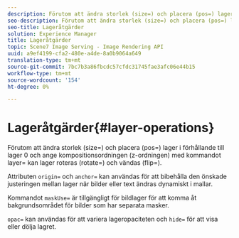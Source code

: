 ```yaml
---
description: Förutom att ändra storlek (size=) och placera (pos=) lager i förhållande till lager 0 och ange kompositionsordningen (z-ordningen) med kommandot layer= kan lager roteras (rotate=) och vändas (flip=).
seo-description: Förutom att ändra storlek (size=) och placera (pos=) lager i förhållande till lager 0 och ange kompositionsordningen (z-ordningen) med kommandot layer= kan lager roteras (rotate=) och vändas (flip=).
seo-title: Lageråtgärder
solution: Experience Manager
title: Lageråtgärder
topic: Scene7 Image Serving - Image Rendering API
uuid: a9ef4199-cfa2-480e-a4de-8a0b9064a649
translation-type: tm+mt
source-git-commit: 7bc7b3a86fbcdc57cfdc31745fae3afc06e44b15
workflow-type: tm+mt
source-wordcount: '154'
ht-degree: 0%

---
```



# Lageråtgärder{#layer-operations}

Förutom att ändra storlek (size=) och placera (pos=) lager i förhållande till lager 0 och ange kompositionsordningen (z-ordningen) med kommandot layer= kan lager roteras (rotate=) och vändas (flip=).

Attributen `origin=` och `anchor=` kan användas för att bibehålla den önskade justeringen mellan lager när bilder eller text ändras dynamiskt i mallar.

Kommandot `maskUse=` är tillgängligt för bildlager för att komma åt bakgrundsområdet för bilder som har separata masker.

`opac=` kan användas för att variera lageropaciteten och  `hide=` för att visa eller dölja lagret.
